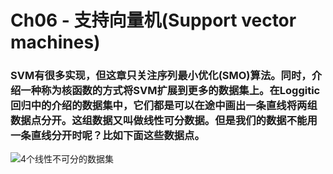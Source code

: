 # Ch06 - 支持向量机(Support vector machines)

### SVM有很多实现，但这章只关注序列最小优化(SMO)算法。同时，介绍一种称为核函数的方式将SVM扩展到更多的数据集上。在Loggitic回归中的介绍的数据集中，它们都是可以在途中画出一条直线将两组数据点分开。这组数据又叫做线性可分数据。但是我们的数据不能用一条直线分开时呢？比如下面这些数据点。
![4个线性不可分的数据集](srceen/4个线性不可分的数据集.png)
